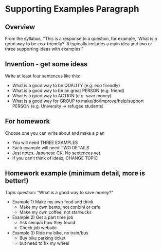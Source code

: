 # Supporting Examples Paragraph


## Overview
From the syllabus, "This is a response to a question, for example, ‘What is a good way to be eco-friendly?’ It typically includes a main idea and two or three supporting ideas with examples."

## Invention - get some ideas

Write at least four sentences like this:

* What is a good way to be QUALITY  (e.g. eco friendly)
* What is a good way to be an great PERSON (e.g. friend)
* What is a good way to ACTION (e.g. save money)
* What is a good way for GROUP to make/do/improve/help/support PERSON (e.g. University -> refugee students)

## For homework

Choose one you can write about and make a plan 

* You will need THREE EXAMPLES 
* Each example will need TWO DETAILS
* Just notes. Japanese OK. No sentences yet. 
* If you can't think of ideas, CHANGE TOPIC

## Homework example (minimum detail, more is better!)

Topic question: "What is a good way to save money?"

* Example 1) Make my own food and drink
    * Make my own bento, not conbini or cafe
    * Make my own coffee, not starbucks 
* Example 2) Get a part time job
    * Ask sempai how they found
    * Check job website
* Example 3) Ride my bike, no train/bus
    * Buy bike parking ticket  
    * but need to fix my wheel
        